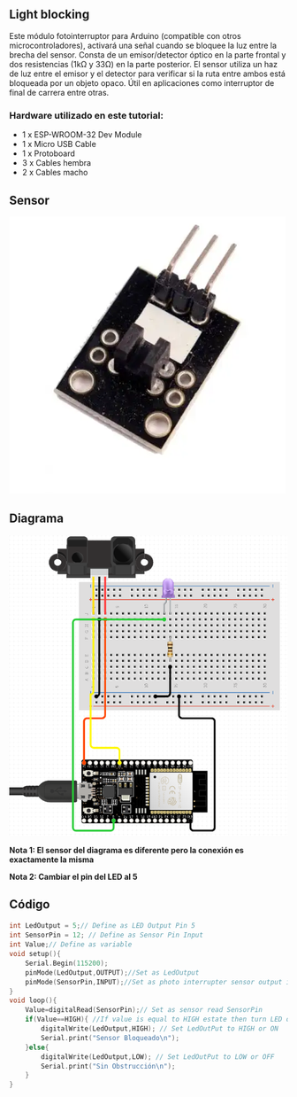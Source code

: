 ## Light blocking

Este módulo fotointerruptor para Arduino (compatible con otros microcontroladores), activará una señal cuando se bloquee la luz entre la brecha del sensor. Consta de un emisor/detector óptico en la parte frontal y dos resistencias (1kΩ y 33Ω) en la parte posterior. El sensor utiliza un haz de luz entre el emisor y el detector para verificar si la ruta entre ambos está bloqueada por un objeto opaco. Útil en aplicaciones como interruptor de final de carrera entre otras.

### Hardware utilizado en este tutorial:
<ul>
<li>1 x ESP-WROOM-32 Dev Module</li>
<li>1 x Micro USB Cable</li>
<li>1 x Protoboard</li>
<li>3 x Cables hembra</li>
<li>2 x Cables macho</li>
</ul>

## Sensor
![](https://github.com/CarlosRuiz02/LightBlocking/blob/main/Light%20Blocking/Light%20Blocking%20sensor.webp)
## Diagrama
![](https://github.com/CarlosRuiz02/LightBlocking/blob/main/Light%20Blocking/Light%20blocking%20Diagrama.PNG)

**Nota 1: El sensor del diagrama es diferente pero la conexión es exactamente la misma**


**Nota 2: Cambiar el pin del LED al 5**

## Código
```c++
int LedOutput = 5;// Define as LED Output Pin 5
int SensorPin = 12; // Define as Sensor Pin Input
int Value;// Define as variable 
void setup(){
    Serial.Begin(115200);
    pinMode(LedOutput,OUTPUT);//Set as LedOutput
    pinMode(SensorPin,INPUT);//Set as photo interrupter sensor output interface
}
void loop(){
    Value=digitalRead(SensorPin);// Set as sensor read SensorPin 
    if(Value==HIGH){ //If value is equal to HIGH estate then turn LED output = high
        digitalWrite(LedOutput,HIGH); // Set LedOutPut to HIGH or ON
        Serial.print("Sensor Bloqueado\n");
    }else{
        digitalWrite(LedOutput,LOW); // Set LedOutPut to LOW or OFF
        Serial.print("Sin Obstrucción\n");
    }
}